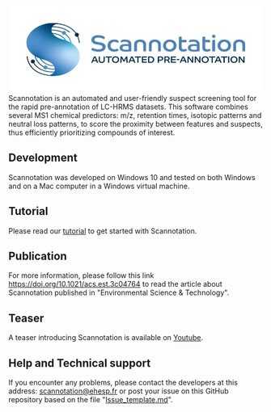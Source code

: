 ![Scannotation](logo_scannotation_985.jpg)
Scannotation is an automated and user-friendly suspect screening tool for the rapid pre-annotation of LC-HRMS datasets.
This software combines several MS1 chemical predictors: m/z, retention times, isotopic patterns and neutral loss patterns, to score the proximity between features and suspects, thus efficiently prioritizing compounds of interest.

## Development
Scannotation was developed on Windows 10 and tested on both Windows and on a Mac computer in a Windows virtual machine.

## Tutorial
Please read our [tutorial](https://github.com/scannotation/Scannotation_software/blob/master/Scannotation-tutorial.docx) to get started with Scannotation.

## Publication
For more information, please follow this link https://doi.org/10.1021/acs.est.3c04764 to read the article about Scannotation published in "Environmental Science & Technology".

## Teaser
A teaser introducing Scannotation is available on [Youtube](https://youtu.be/RF5Mb7Hl5E0?si=YKASVSF0jTNBbJ0Y).

## Help and Technical support
If you encounter any problems, please contact the developers at this address: scannotation@ehesp.fr or post your issue on this GitHub repository based on the file "[Issue_template.md](https://github.com/scannotation/Scannotation_software/blob/master/Issue_template.md)".
